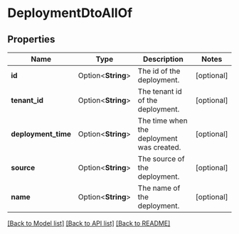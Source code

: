 # DeploymentDtoAllOf

## Properties

Name | Type | Description | Notes
------------ | ------------- | ------------- | -------------
**id** | Option<**String**> | The id of the deployment. | [optional]
**tenant_id** | Option<**String**> | The tenant id of the deployment. | [optional]
**deployment_time** | Option<**String**> | The time when the deployment was created. | [optional]
**source** | Option<**String**> | The source of the deployment. | [optional]
**name** | Option<**String**> | The name of the deployment. | [optional]

[[Back to Model list]](../README.md#documentation-for-models) [[Back to API list]](../README.md#documentation-for-api-endpoints) [[Back to README]](../README.md)


